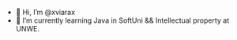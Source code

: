 - 👋 Hi, I’m @xviarax
- 👀 I’m currently learning Java in SoftUni && Intellectual property at UNWE.



<!---
xviarax/xviarax is a ✨ special ✨ repository because its `README.md` (this file) appears on your GitHub profile.
You can click the Preview link to take a look at your changes.
--->
